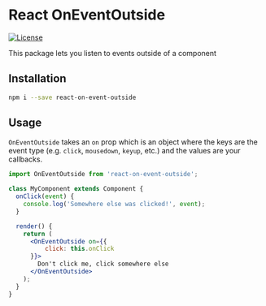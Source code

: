 # React OnEventOutside

[![License](https://img.shields.io/badge/License-Apache%202.0-blue.svg)](https://opensource.org/licenses/Apache-2.0)

This package lets you listen to events outside of a component

## Installation

```sh
npm i --save react-on-event-outside
```

## Usage

`OnEventOutside` takes an `on` prop which is an object where the keys are the event type (e.g. `click`, `mousedown`, `keyup`, etc.) and the values are your callbacks.

```jsx
import OnEventOutside from 'react-on-event-outside';

class MyComponent extends Component {
  onClick(event) {
    console.log('Somewhere else was clicked!', event);
  }

  render() {
    return (
      <OnEventOutside on={{
          click: this.onClick
      }}>
        Don't click me, click somewhere else
      </OnEventOutside>
    );
  }
}
```
